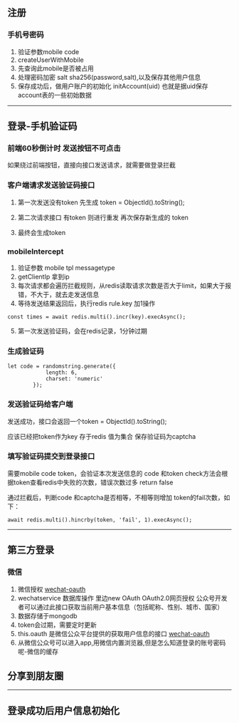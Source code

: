 ## 注册
### 手机号密码
1. 验证参数mobile code
2. createUserWithMobile
3. 先查询此mobile是否被占用
4. 处理密码加密 salt   sha256(password,salt),以及保存其他用户信息
5. 保存成功后，做用户账户的初始化 initAccount(uid) 也就是据uid保存account表的一些初始数据

- - -

## 登录-手机验证码
### 前端60秒倒计时 发送按钮不可点击
如果绕过前端按钮，直接向接口发送请求，就需要做登录拦截

### 客户端请求发送验证码接口
1. 第一次发送没有token 先生成 token = ObjectId().toString(); 
2. 第二次请求接口 有token 则进行重发 再次保存新生成的 token

3. 最终会生成token


### mobileIntercept
1. 验证参数 mobile tpl messagetype 
2. getClientIp 拿到ip
3. 每次请求都会遍历拦截规则，从redis读取请求次数是否大于limit，如果大于报错，不大于，就去走发送信息
4. 等待发送结果返回后，执行redis rule.key 加1操作
```
const times = await redis.multi().incr(key).execAsync();
```
5. 第一次发送验证码，会在redis记录，1分钟过期

### 生成验证码
```
let code = randomstring.generate({
            length: 6,
            charset: 'numeric'
        });
```

### 发送验证码给客户端
发送成功，接口会返回一个token = ObjectId().toString();

应该已经把token作为key 存于redis 值为集合 保存验证码为captcha

### 填写验证码提交到登录接口
需要mobile code token，会验证本次发送信息的 code 和token
check方法会根据token查看redis中失败的次数，错误次数过多 return false

通过拦截后，判断code 和captcha是否相等，不相等则增加 token的fail次数，如下：
```
await redis.multi().hincrby(token, 'fail', 1).execAsync();
```

* * *
## 第三方登录
### 微信
1. 微信授权 [wechat-oauth](https://github.com/node-webot/wechat-oauth)
2. wechatservice 数据库操作 里边new OAuth  OAuth2.0网页授权 公众号开发者可以通过此接口获取当前用户基本信息（包括昵称、性别、城市、国家）
3. 数据存储于mongodb
4. token会过期，需要定时更新
5. this.oauth 是微信公众平台提供的获取用户信息的接口  [wechat-oauth](http://doxmate.cool/node-webot/wechat-oauth/api.html)
6. 从微信公众号可以进入app,用微信内置浏览器,但是怎么知道登录的账号密码呢-微信的缓存


## 分享到朋友圈

---
## 登录成功后用户信息初始化






